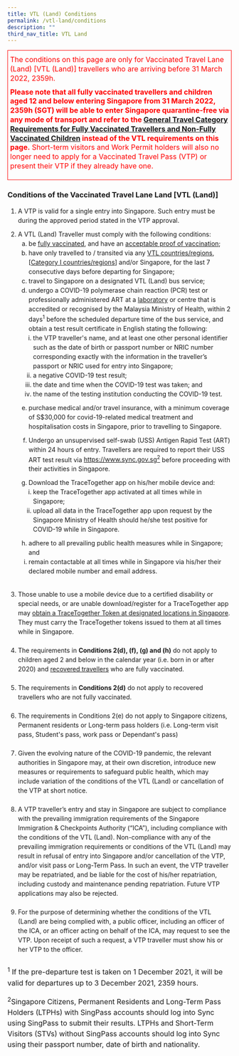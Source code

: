 ```yaml
---
title: VTL (Land) Conditions
permalink: /vtl-land/conditions
description: ""
third_nav_title: VTL Land
---
```

<!--<div style="padding-left: 5px; padding-bottom: 20px; margin-bottom:20px; font-size:18px; line-height:1.0; color:red; border-style: solid; border-width: 1px;">
<p style="font-size:18px; margin-top:10px; margin-bottom:0px;line-height:1.3; color:red;"><b>Notice:</b> Singapore and Malaysia are working towards the full resumption of land travel with Malaysia for fully vaccinated persons. Details on the revised border measures for fully vaccinated travellers entering Singapore via the land borders will be announced jointly with Malaysia soon.</p>
	</div>-->

<div style="padding-left: 5px; padding-bottom: 20px; margin-bottom:20px; font-size:16px; line-height:1.0; color:red; border-style: solid; border-width: 1px;">
<p style="font-size:16px; margin-top:10px; margin-bottom:0px;line-height:1.3; color:red;">The conditions on this page are only for Vaccinated Travel Lane (Land) [VTL (Land)] travellers who are arriving before 31 March 2022, 2359h. </p>
	<p style="font-size:16px; margin-top:10px; margin-bottom:0px;line-height:1.3; color:red;"><b>Please note that all fully vaccinated travellers and children aged 12 and below entering Singapore from 31 March 2022, 2359h (SGT) will be able to enter Singapore quarantine-free via any mode of transport and refer to the <a href="/greenlist-fully-vaccinated" target="_blank">General Travel Category Requirements for Fully Vaccinated Travellers and Non-Fully Vaccinated Children</a> instead of the VTL requirements on this page.</b> Short-term visitors and Work Permit holders will also no longer need to apply for a Vaccinated Travel Pass (VTP) or present their VTP if they already have one. </p>
	</div>

### Conditions of the Vaccinated Travel Lane Land [VTL (Land)]

<ol style="line-height:1.5; padding-bottom:10px;">
<li style="margin-bottom:10px;">A VTP is valid for a single entry into Singapore. Such entry must be during the approved period stated in the VTP approval.</li>
<li style="line-height:1.5;">A VTL (Land) Traveller must comply with the following conditions:
<ol style="list-style-type:lower-latin; line-height:1.5; padding-bottom:10px;">
	<li>be <a href="/health/vtsg" target="_blank">fully vaccinated</a>, and have an <a href="/vtl/faq#vaxcert" target="_blank">acceptable proof of vaccination</a>;</li>
	<li>have only travelled to / transited via any <a href="/vtl/requirements-and-process#countries" target="_blank">VTL countries/regions</a>, [<a href="/shn-and-swab-summary" target="_blank">Category I countries/regions</a>] and/or Singapore, for the last 7 consecutive days before departing for Singapore;</li>
<li>travel to Singapore on a designated VTL (Land) bus service;</li>
<li>undergo a COVID-19 polymerase chain reaction (PCR) test or professionally administered ART at a <a href="https://covid-19.moh.gov.my/garis-panduan/garis-panduan-kkm/ANNEX-4a-SENARAI-MAKMAL-YANG-MENJALANKAN-UJIAN-RT-PCR-BAGI-COVID-19-24012022.pdf" target="_blank">laboratory</a> or centre that is accredited or recognised by the Malaysia Ministry of Health, <!--or remotely supervised self-administered ART <a href="https://www.moh.gov.sg/licensing-and-regulation/regulations-guidelines-and-circulars/details/list-of-covid-19-swab-providers" target="_blank">by a Singapore provider</a> (if eligible)--> within 2 days<sup>1</sup> before the scheduled departure time of the bus service, and obtain a test result certificate in English stating the following:
<ol style="list-style-type:lower-roman; line-height:1.5; padding-left:10px; padding:bottom:10px;">
<li>the VTP traveller's name, and at least one other personal identifier such as the date of birth or passport number or NRIC number corresponding exactly with the information in the traveller’s passport or NRIC used for entry into Singapore;</li>
		<li>a negative COVID-19 test result;</li>
		<li>the date and time when the COVID-19 test was taken; and</li>
		<li>the name of the testing institution conducting the COVID-19 test.</li>
	</ol>
	</li>
	<li style="padding-top:10px;">purchase medical and/or travel insurance, with a minimum coverage of S$30,000 for covid-19-related medical treatment and hospitalisation costs in Singapore, prior to travelling to Singapore.</li>
<li style="padding-top:10px;">Undergo an unsupervised self-swab (USS) Antigen Rapid Test (ART) within 24 hours of entry. Travellers are required to report their USS ART test result via <a href="https://www.sync.gov.sg" target="_blank">https://www.sync.gov.sg<sup>2</sup></a> before proceeding with their activities in Singapore.</li>
	<li style="padding-top:10px;">Download the TraceTogether app on his/her mobile device and:
<ol style="list-style-type:lower-roman; line-height:1.5;padding-left:10px;">	
	<li>keep the TraceTogether app activated at all times while in Singapore;</li>
<li>upload all data in the TraceTogether app upon request by the Singapore Ministry of Health should he/she test positive for COVID-19 while in Singapore.</li>
	</ol>
	</li>
	<li style="padding-top:10px;">adhere to all prevailing public health measures while in Singapore; and</li>
<li>remain contactable at all times while in Singapore via his/her their declared mobile number and email address.</li>
</ol>
	</li>
<br>
<li>Those unable to use a mobile device due to a certified disability or special needs, or are unable download/register for a TraceTogether app may <a href="/health/tt-for-travellers#token" target="_blank">obtain a TraceTogether Token at designated locations in Singapore</a>. They must carry the TraceTogether tokens issued to them at all times while in Singapore.</li>
<br>
	<li>The requirements in <b>Conditions 2(d), (f), (g) and (h)</b> do not apply to children aged 2 and below in the calendar year (i.e. born in or after 2020) and <a href="/vaccinated-recovered" target="_blank">recovered travellers</a> who are fully vaccinated.</li>
<br>
	<li>The requirements in <b>Conditions 2(d)</b> do not apply to recovered travellers who are not fully vaccinated.</li>
	<br>
	<li>The requirements in Conditions 2(e) do not apply to Singapore citizens, Permanent residents or Long-term pass holders (i.e. Long-term visit pass, Student's pass, work pass or Dependant's pass)</li>
<br>
<li>Given the evolving nature of the COVID-19 pandemic, the relevant authorities in Singapore may, at their own discretion, introduce new measures or requirements to safeguard public health, which may include variation of the conditions of the VTL (Land) or cancellation of the VTP at short notice.</li>
<br>
<li>A VTP traveller’s entry and stay in Singapore are subject to compliance with the prevailing immigration requirements of the Singapore Immigration & Checkpoints Authority (“ICA”), including compliance with the conditions of the VTL (Land). Non-compliance with any of the prevailing immigration requirements or conditions of the VTL (Land) may result in refusal of entry into Singapore and/or cancellation of the VTP, and/or visit pass or Long-Term Pass. In such an event, the VTP traveller may be repatriated, and be liable for the cost of his/her repatriation, including custody and maintenance pending repatriation. Future VTP applications may also be rejected.</li>
<br>
<li>For the purpose of determining whether the conditions of the VTL (Land) are being complied with, a public officer, including an officer of the ICA, or an officer acting on behalf of the ICA, may request to see the VTP. Upon receipt of such a request, a VTP traveller must show his or her VTP to the officer.</li>
</ol>
	

<p style="font-size:16px; line-height:1.5;"><sup>1</sup> If the pre-departure test is taken on 1 December 2021, it will be valid for departures up to 3 December 2021, 2359 hours.</p>

<p style="font-size:16px; line-height:1.5;"><sup>2</sup>Singapore Citizens, Permanent Residents and Long-Term Pass Holders (LTPHs) with SingPass accounts should log into Sync using SingPass to submit their results. LTPHs and Short-Term Visitors (STVs) without SingPass accounts should log into Sync using their passport number, date of birth and nationality.</p>